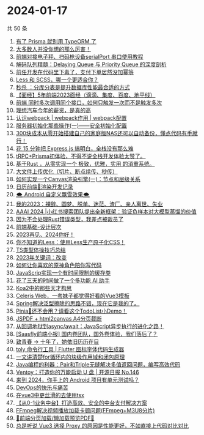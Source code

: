 # 2024-01-17

共 50 条

<!-- BEGIN JUEJIN -->
<!-- 最后更新时间 2024-01-17 00:07:36 +0800 -->
1. [有了 Prisma 就别用 TypeORM 了](https://juejin.cn/post/7323203806794498082)
1. [大多数人并没你想的那么厉害！](https://juejin.cn/post/7323587689617621026)
1. [前端对接电子秤、扫码枪设备serialPort 串口使用教程](https://juejin.cn/post/7323464381172301860)
1. [解码队列精髓：Delaying Queue 与 Priority Queue 的深度剖析](https://juejin.cn/post/7323044972668387382)
1. [前任开发在代码里下毒了，支付下单居然没加幂等](https://juejin.cn/post/7324186292297482290)
1. [ Less 和 SCSS，哪一个更适合你？](https://juejin.cn/post/7323271668990722058)
1. [秒杀 ：分库分表是提升数据库性能最合适的方式](https://juejin.cn/post/7323456063569723418)
1. [【面经】5年前端2023面经（滴滴、集度、百度、地平线）](https://juejin.cn/post/7323436080311681060)
1. [前端   同时多次调用同个接口，如何只触发一次而不是触发多次](https://juejin.cn/post/7324155708613804086)
1. [理想汽车今年的薪资，是真的高](https://juejin.cn/post/7324224446452498442)
1. [认识webpack | webpack作用 | webpack配置](https://juejin.cn/post/7323135762797953035)
1. [服务器初始化那些操作(一)——安全初始化配置](https://juejin.cn/post/7316968305465638963)
1. [300块成本从零开始搭建自己的家庭版NAS还可以自动备份，懂点代码有手就行！](https://juejin.cn/post/7323599971214802956)
1. [花 15 分钟把 Express.js 搞明白，全栈没有那么难](https://juejin.cn/post/7324224387463348263)
1. [tRPC+Prisma初体验，不得不说全栈开发体验太赞了。](https://juejin.cn/post/7323484289354006591)
1. [基于Rust ，从零实现一个  极致，优雅，实用 的消重系统。](https://juejin.cn/post/7323135762798510091)
1. [大文件上传优化（切片、断点续传、秒传）](https://juejin.cn/post/7323883238896058387)
1. [如何实现一个Canvas渲染引擎(一)：节点和层级关系](https://juejin.cn/post/7323398442729848869)
1. [日历前端📅渲染开发记录](https://juejin.cn/post/7324084744525463593)
1. [🌨️ Android 自定义飘雪效果🌨️](https://juejin.cn/post/7323136661725937664)
1. [我的2023：裸辞、圆梦、脱单、迷茫、渣厂、亲人离世、失业](https://juejin.cn/post/7324011393601142835)
1. [AAAI 2024 |小红书搜索团队提出全新框架：验证负样本对大模型蒸馏的价值](https://juejin.cn/post/7323074138652901403)
1. [ 因为不会处理Rust错误类型，我差点被裁员了](https://juejin.cn/post/7323488258025029647)
1. [前端基础-设计层次](https://juejin.cn/post/7324478279720206377)
1. [2023再见、2024你好！](https://juejin.cn/post/7323427779084550171)
1. [你不知道的Less：使用Less生产原子化CSS！](https://juejin.cn/post/7323948056264359988)
1. [TS类型体操技巧总结](https://juejin.cn/post/7324140839780777996)
1. [2023年关键词：改变](https://juejin.cn/post/7323271668990165002)
1. [如何让你喜欢的原神角色陪你写代码](https://juejin.cn/post/7324143986759303194)
1. [JavaScrip实现一个有时间限制的缓存类](https://juejin.cn/post/7323205509867143220)
1. [花了三天的时间做了一个多功能 AI 助手](https://juejin.cn/post/7323135762798116875)
1. [Koa2中的那些天才构思](https://juejin.cn/post/7324143986758844442)
1. [Celeris Web，一套妹子都觉得好看的Vue3模板](https://juejin.cn/post/7324334380373688371)
1. [Spring解决泛型擦除的思路不错，现在它是我的了。](https://juejin.cn/post/7323793129710551080)
1. [Pinia🍍还不会用？请看这个TodoList小Demo！](https://juejin.cn/post/7323271675330543643)
1. [JSPDF + html2canvas A4分页截断](https://juejin.cn/post/7323436080312893476)
1. [从回调地狱到async/await：JavaScript异步执行的进化之路！](https://juejin.cn/post/7323251349301428287)
1. [[Saasfly前端小报] 国内卷团队，国外卷体验，我们落后了？](https://juejin.cn/post/7323820436574797824)
1. [致青春 → 十年了，她依旧历历在目](https://juejin.cn/post/7324011329882374171)
1. [toly 命令行工具 | Flutter 图标字体代码生成器](https://juejin.cn/post/7323408577709293602)
1. [一文讲清楚for循环内的块级作用域和闭包原理](https://juejin.cn/post/7323488258024112143)
1. [Java编程的利器：Pair和Triple无缝解决多值返回问题，编写高效代码](https://juejin.cn/post/7323205590371942452)
1. [Ventoy：打造你的万能启动 U 盘 | 开源日报 No.146](https://juejin.cn/post/7323398442729717797)
1. [来到 2024，你手上的 Android 项目有单元测试吗？](https://juejin.cn/post/7323399314549145600)
1. [DevOps的快乐与痛苦](https://juejin.cn/post/7323264134221316132)
1. [在vue3中更丝滑的去使用tsx](https://juejin.cn/post/7323088217334743059)
1. [【从0-1业务中台】打造高效、安全的中台支付解决方案](https://juejin.cn/post/7323948056264474676)
1. [FFmpeg解决视频播放加载卡顿问题(FFmpeg+M3U8分片)](https://juejin.cn/post/7323399314549899264)
1. [🌟前端分页加载/懒加载预览PDF🌟](https://juejin.cn/post/7323056643385491510)
1. [总是听说 Vue3 选择 Proxy 的原因是性能更好，不如直接上代码对比对比](https://juejin.cn/post/7324141201802821672)
<!-- END JUEJIN -->